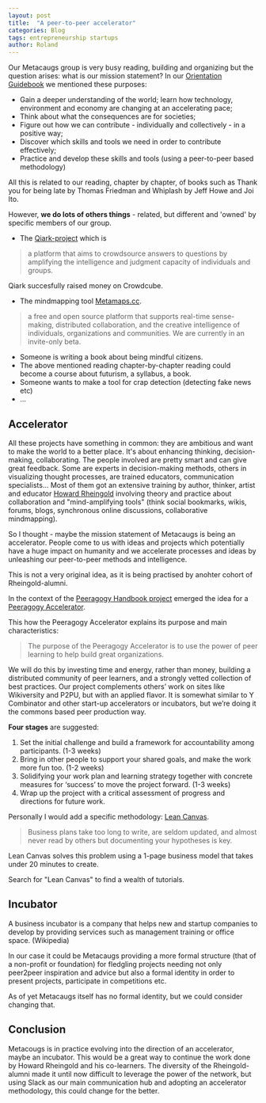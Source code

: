 ```yaml
---
layout: post
title:  "A peer-to-peer accelerator"
categories: Blog
tags: entrepreneurship startups 
author: Roland
---
```


Our Metacaugs group is very busy reading, building and organizing but the question arises: what is our mission statement?
In our [Orientation Guidebook](https://docs.google.com/document/d/1UYhrFJtmYzbRxh9VIVgF1ZQFc1UmQk_NnecT2JCmtl8/) we mentioned
these purposes:

- Gain a deeper understanding of the world; learn how technology, environment and economy are changing at an accelerating pace; 
- Think about what the consequences are for societies; 
- Figure out how we can contribute - individually and collectively - in a positive way; 
- Discover which skills and tools we need in order to contribute effectively; 
- Practice and develop these skills and tools (using a peer-to-peer based methodology)

All this is related to our reading, chapter by chapter, of books such as Thank you for being late by Thomas Friedman and Whiplash 
by Jeff Howe and Joi Ito. 

However, **we do lots of others things** - related, but different and 'owned' by specific members of our group. 

- The [Qiark-project](metamaps.cc) which is 

>  a platform that aims to crowdsource answers to questions by amplifying the intelligence and judgment capacity of individuals and groups.

Qiark succesfully raised money on Crowdcube. 

- The mindmapping tool [Metamaps.cc](https://metamaps.cc/). 

>a free and open source platform that supports real-time sense-making, distributed collaboration, and the creative intelligence of individuals, organizations and communities. We are currently in an invite-only beta.

- Someone is writing a book about being mindful citizens. 
- The above mentioned reading chapter-by-chapter reading could become a course about futurism, a syllabus, a book. 
- Someone wants to make a tool for crap detection (detecting fake news etc) 
- ...

## Accelerator

All these projects have something in common: they are ambitious and want to make the world to a better place. It's about enhancing thinking,
decision-making, collaborating. The people involved are pretty smart and can give great feedback. 
Some are experts in decision-making methods, others in visualizing thought processes, are trained educators, communication specialists...
Most of them got an extensive training by author, thinker, artist and educator [Howard Rheingold](https://en.wikipedia.org/wiki/Howard_Rheingold)
involving theory and practice about collaboration and "mind-amplifying tools" (think social bookmarks, wikis, forums, blogs, 
synchronous online discussions, collaborative mindmapping). 

So I thought - maybe the mission statement of Metacaugs is being an accelerator. People come to us with ideas and projects which potentially
have a huge impact on humanity and we accelerate processes and ideas by unleashing our peer-to-peer methods and intelligence. 

This is not a very original idea, as it is being practised by anohter cohort of Rheingold-alumni. 

In the context of the [Peeragogy Handbook project](http://peeragogy.github.io/) emerged the idea for a [Peeragogy Accelerator](http://peeragogy.github.io/action.html).

This how the Peeragogy Accelerator explains its purpose and main characteristics:

> The purpose of the Peeragogy Accelerator is to use the power of peer learning to help build great organizations.

We will do this by investing time and energy, rather than money, building a distributed community of peer learners, and a strongly vetted collection of best practices. Our project complements others’ work on sites like Wikiversity and P2PU, but with an applied flavor. It is somewhat similar to Y Combinator and other start-up accelerators or incubators, but we’re doing it the commons based peer production way.

**Four stages** are suggested: 

1. Set the initial challenge and build a framework for accountability among participants. (1-3 weeks)
2. Bring in other people to support your shared goals, and make the work more fun too. (1-2 weeks)
3. Solidifying your work plan and learning strategy together with concrete measures for ‘success’ to move the project forward. (1-3 weeks)
4. Wrap up the project with a critical assessment of progress and directions for future work.

Personally I would add a specific methodology: [Lean Canvas](https://leanstack.com/leancanvas).  

> Business plans take too long to write, are seldom updated, and almost never read by others but documenting your hypotheses is key.

Lean Canvas solves this problem using a 1-page business model that takes under 20 minutes to create.

Search for "Lean Canvas" to find a wealth of tutorials. 

## Incubator

A business incubator is a company that helps new and startup companies to develop by providing services such as management training or office space. (Wikipedia)

In our case it could be Metacaugs providing a more formal structure (that of a non-profit or foundation) for fledgling projects needing
not only peer2peer inspiration and advice but also a formal identity in order to present projects, participate in competitions etc. 

As of yet Metacaugs itself has no formal identity, but we could consider changing that. 

## Conclusion

Metacougs is in practice evolving into the direction of an accelerator, maybe an incubator. This would be a great way to continue the
work done by Howard Rheingold and his co-learners. The diversity of the Rheingold-alumni made it  until now difficult to leverage the 
power of the network, but using Slack as our main communication hub and adopting an accelerator methodology, this could change for the better. 

